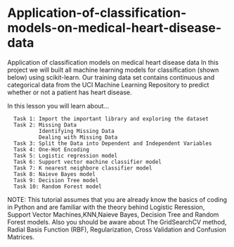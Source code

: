 # Application-of-classification-models-on-medical-heart-disease-data
Application of classification models on medical heart disease data
In this project we will built all machine learning models for classification (shown below) using scikit-learn. Our training data set contains continuous and categorical data from the UCI Machine Learning Repository to predict whether or not a patient has heart disease.

In this lesson you will learn about...

      Task 1: Import the important library and exploring the dataset
      Task 2: Missing Data
              Identifying Missing Data
              Dealing with Missing Data
      Task 3: Split the Data into Dependent and Independent Variables
      Task 4: One-Hot Encoding
      Task 5: Logistic regression model
      Task 6: Support vector machine classifier model
      Task 7: K nearest neighbore classifier model
      Task 8: Naieve Bayes model
      Task 9: Decision Tree model
      Task 10: Random Forest model
NOTE:
This tutorial assumes that you are already know the basics of coding in Python and are familiar with the theory behind Logistic Reression, Support Vector Machines,KNN,Naieve Bayes, Decision Tree and Random Forest models. Also you should be aware about The GridSearchCV method, Radial Basis Function (RBF), Regularization, Cross Validation and Confusion Matrices.


